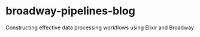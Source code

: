 # broadway-pipelines-blog
Constructing effective data processing workflows using Elixir and Broadway
